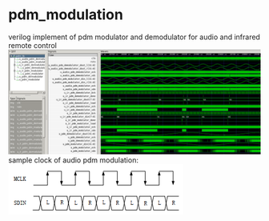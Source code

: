 # pdm_modulation
verilog implement of pdm modulator and demodulator for audio and infrared remote control
![format](https://github.com/BHa2R00/pdm_modulation/blob/main/20230812170702_1544x640_scrot.png)
sample clock of audio pdm modulation:
![format](https://github.com/BHa2R00/pdm_modulation/blob/main/20230811164542_349x100_scrot.png)
